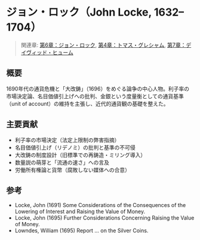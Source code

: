 # ジョン・ロック（John Locke, 1632–1704）

> 関連章: [第6章：ジョン・ロック](../chapters/第06章_ジョン・ロック.md), [第4章：トマス・グレシャム](../chapters/第04章_トマス・グレシャム.md), [第7章：デイヴィッド・ヒューム](../chapters/第07章_デイヴィッド・ヒューム.md)

## 概要
1690年代の通貨危機と「大改鋳」（1696）をめぐる論争の中心人物。利子率の市場決定論、名目価値引上げへの批判、金銀という度量衡としての通貨基準（unit of account）の維持を主張し、近代的通貨観の基礎を整えた。

## 主要貢献
- 利子率の市場決定（法定上限制の弊害指摘）
- 名目価値引上げ（リデノミ）の批判と基準の不可侵
- 大改鋳の制度設計（旧標準での再鋳造・ミリング導入）
- 数量説の萌芽と「流通の速さ」への言及
- 労働所有権論と貨幣（腐敗しない媒体への合意）

## 参考
- Locke, John (1691) Some Considerations of the Consequences of the Lowering of Interest and Raising the Value of Money.
- Locke, John (1695) Further Considerations Concerning Raising the Value of Money.
- Lowndes, William (1695) Report ... on the Silver Coins.
